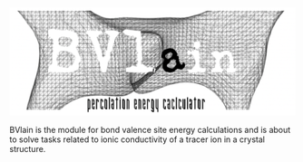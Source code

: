![BVlain_logo](https://raw.githubusercontent.com/dembart/BVlain/master/BVlain_logo.png)

BVlain is the module for bond valence site energy calculations and is about to solve tasks related to ionic conductivity of a tracer ion in a crystal structure.
